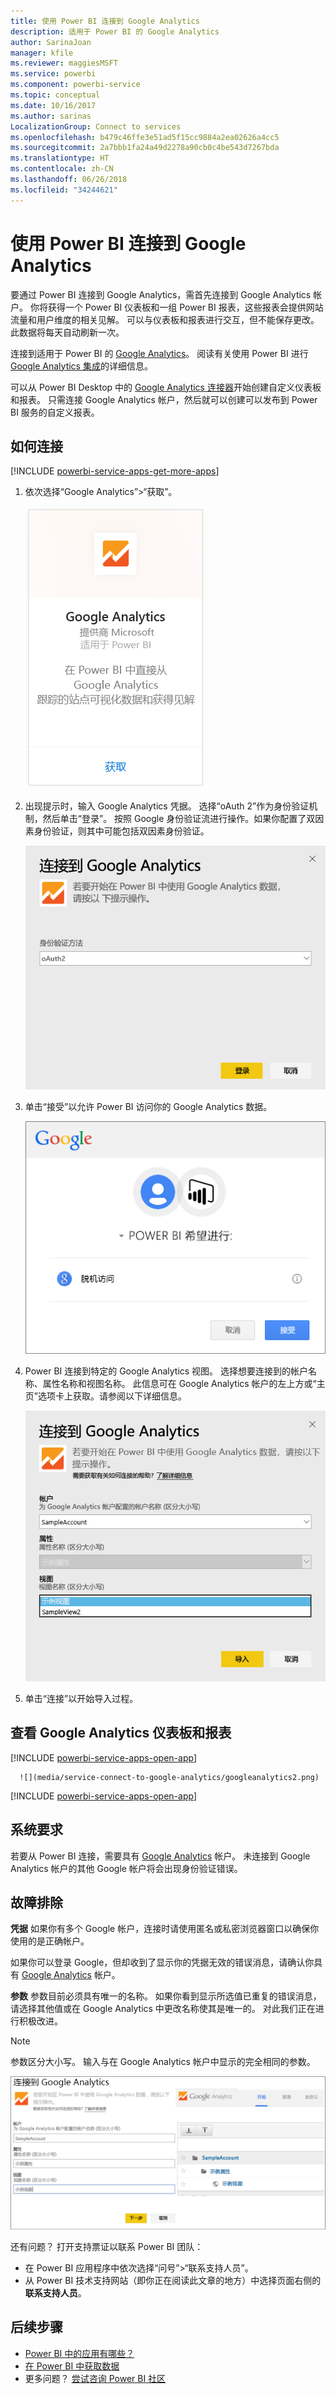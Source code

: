 ```yaml
---
title: 使用 Power BI 连接到 Google Analytics
description: 适用于 Power BI 的 Google Analytics
author: SarinaJoan
manager: kfile
ms.reviewer: maggiesMSFT
ms.service: powerbi
ms.component: powerbi-service
ms.topic: conceptual
ms.date: 10/16/2017
ms.author: sarinas
LocalizationGroup: Connect to services
ms.openlocfilehash: b479c46ffe3e51ad5f15cc9884a2ea02626a4cc5
ms.sourcegitcommit: 2a7bbb1fa24a49d2278a90cb0c4be543d7267bda
ms.translationtype: HT
ms.contentlocale: zh-CN
ms.lasthandoff: 06/26/2018
ms.locfileid: "34244621"
---
```

# <a name="connect-to-google-analytics-with-power-bi"></a>使用 Power BI 连接到 Google Analytics
要通过 Power BI 连接到 Google Analytics，需首先连接到 Google Analytics 帐户。 你将获得一个 Power BI 仪表板和一组 Power BI 报表，这些报表会提供网站流量和用户维度的相关见解。 可以与仪表板和报表进行交互，但不能保存更改。 此数据将每天自动刷新一次。

连接到适用于 Power BI 的 [Google Analytics](https://app.powerbi.com/getdata/services/google-analytics)。 阅读有关使用 Power BI 进行 [Google Analytics 集成](https://powerbi.microsoft.com/integrations/google-analytics)的详细信息。

可以从 Power BI Desktop 中的 [Google Analytics 连接器](service-google-analytics-connector.md)开始创建自定义仪表板和报表。 只需连接 Google Analytics 帐户，然后就可以创建可以发布到 Power BI 服务的自定义报表。

## <a name="how-to-connect"></a>如何连接
[!INCLUDE [powerbi-service-apps-get-more-apps](./includes/powerbi-service-apps-get-more-apps.md)]

1. 依次选择“Google Analytics”\>“获取”。
   
   ![](media/service-connect-to-google-analytics/ga.png)
2. 出现提示时，输入 Google Analytics 凭据。 选择“oAuth 2”作为身份验证机制，然后单击“登录”。 按照 Google 身份验证流进行操作。如果你配置了双因素身份验证，则其中可能包括双因素身份验证。
   
   ![](media/service-connect-to-google-analytics/creds.png)
3. 单击“接受”以允许 Power BI 访问你的 Google Analytics 数据。
   
   ![](media/service-connect-to-google-analytics/googleanalytics.png)
4. Power BI 连接到特定的 Google Analytics 视图。 选择想要连接到的帐户名称、属性名称和视图名称。 此信息可在 Google Analytics 帐户的左上方或“主页”选项卡上获取。请参阅以下详细信息。 
   
   ![](media/service-connect-to-google-analytics/params2.png)
5. 单击“连接”以开始导入过程。 

## <a name="view-the-google-analytics-dashboard-and-reports"></a>查看 Google Analytics 仪表板和报表
[!INCLUDE [powerbi-service-apps-open-app](./includes/powerbi-service-apps-open-app.md)]

      ![](media/service-connect-to-google-analytics/googleanalytics2.png)

[!INCLUDE [powerbi-service-apps-open-app](./includes/powerbi-service-apps-what-now.md)]

## <a name="system-requirements"></a>系统要求
若要从 Power BI 连接，需要具有 [Google Analytics](https://www.google.com/analytics/) 帐户。 未连接到 Google Analytics 帐户的其他 Google 帐户将会出现身份验证错误。

## <a name="troubleshooting"></a>故障排除
**凭据** 如果你有多个 Google 帐户，连接时请使用匿名或私密浏览器窗口以确保你使用的是正确帐户。

如果你可以登录 Google，但却收到了显示你的凭据无效的错误消息，请确认你具有 [Google Analytics](https://www.google.com/analytics/) 帐户。

**参数** 参数目前必须具有唯一的名称。 如果你看到显示所选值已重复的错误消息，请选择其他值或在 Google Analytics 中更改名称使其是唯一的。 对此我们正在进行积极改进。

>[!NOTE]
>参数区分大小写。 输入与在 Google Analytics 帐户中显示的完全相同的参数。

![](media/service-connect-to-google-analytics/pbi_googleanalytics1.png)

还有问题？ 打开支持票证以联系 Power BI 团队：

* 在 Power BI 应用程序中依次选择“问号”\>“联系支持人员”。
* 从 Power BI 技术支持网站（即你正在阅读此文章的地方）中选择页面右侧的**联系支持人员**。

## <a name="next-steps"></a>后续步骤
* [Power BI 中的应用有哪些？](service-install-use-apps.md)
* [在 Power BI 中获取数据](service-get-data.md)
* 更多问题？ [尝试咨询 Power BI 社区](http://community.powerbi.com/)


